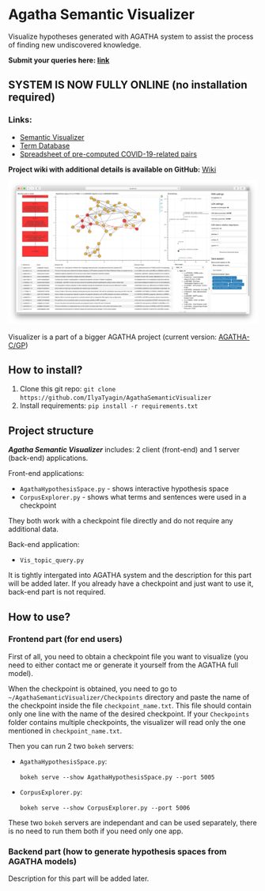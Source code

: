 # Agatha Semantic Visualizer

Visualize hypotheses generated with AGATHA system to assist the process of finding new undiscovered knowledge.

**Submit your queries here: [link](https://forms.gle/5rbEz4pLTfysfiFJ9)**

## SYSTEM IS NOW FULLY ONLINE (no installation required)

### Links:

* [Semantic Visualizer](http://aacs.opalstacked.com/AgathaHypothesisSpace)
* [Term Database](http://aacs.opalstacked.com/TermDB)
* [Spreadsheet of pre-computed COVID-19-related pairs](https://docs.google.com/spreadsheets/d/1EvWjB7J-Ou8-9w7NRYlZCmt8tp0lPn6nobL9bQ5iTSA/edit#gid=0)

**Project wiki with additional details is available on GitHub:** [Wiki](https://github.com/IlyaTyagin/AgathaSemanticVisualizer/wiki)

![Agatha Semantic Visualizer working window][main_screenshot]

[main_screenshot]: https://github.com/IlyaTyagin/AgathaSemanticVisualizer/blob/main/ASV_image.png "AgathaHypothesisSpace main window"

Visualizer is a part of a bigger AGATHA project (current version: [AGATHA-C/GP](https://github.com/IlyaTyagin/AGATHA-C-GP))


## How to install?

1. Clone this git repo: `git clone https://github.com/IlyaTyagin/AgathaSemanticVisualizer`
2. Install requirements: `pip install -r requirements.txt`

## Project structure

___Agatha Semantic Visualizer___ includes: 2 client (front-end) and 1 server (back-end) applications.

Front-end applications:

* `AgathaHypothesisSpace.py` - shows interactive hypothesis space
* `CorpusExplorer.py` - shows what terms and sentences were used in a checkpoint

They both work with a checkpoint file directly and do not require any additional data.

Back-end application:

* `Vis_topic_query.py`

It is tightly intergated into AGATHA system and the description for this part will be added later.
If you already have a checkpoint and just want to use it, back-end part is not required.

## How to use?

### Frontend part (for end users)

First of all, you need to obtain a checkpoint file you want to visualize (you need to either contact me or generate it yourself from the AGATHA full model).

When the checkpoint is obtained, you need to go to `~/AgathaSemanticVisualizer/Checkpoints` directory and paste the name of the checkpoint inside the file `checkpoint_name.txt`. This file should contain only one line with the name of the desired checkpoint. If your `Checkpoints` folder contains multiple checkpoints, the visualizer will read only the one mentioned in `checkpoint_name.txt`.

Then you can run 2 two `bokeh` servers:

* `AgathaHypothesisSpace.py`:

  ```bokeh serve --show AgathaHypothesisSpace.py --port 5005```
  
* `CorpusExplorer.py`:

  ```bokeh serve --show CorpusExplorer.py --port 5006```

These two `bokeh` servers are independant and can be used separately, there is no need to run them both if you need only one app.

### Backend part (how to generate hypothesis spaces from AGATHA models)

Description for this part will be added later.
